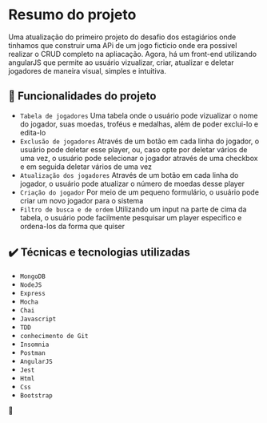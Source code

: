 # Resumo do projeto
Uma atualização do primeiro projeto do desafio dos estagiários onde tinhamos que construir uma APi de um jogo ficticio onde era possivel realizar o CRUD completo na apliacação. Agora, há um front-end utilizando angularJS que permite ao usuário vizualizar, criar, atualizar e deletar jogadores de maneira visual, simples e intuitiva.


## 🔨 Funcionalidades do projeto

- `Tabela de jogadores` Uma tabela onde o usuário pode vizualizar o nome do jogador, suas moedas, troféus e medalhas, além de poder exclui-lo e edita-lo
- `Exclusão de jogadores` Através de um botão em cada linha do jogador, o usuário pode deletar esse player, ou, caso opte por deletar vários de uma vez, o usuário pode selecionar o jogador através de uma checkbox e em seguida deletar vários de uma vez
- `Atualização dos jogadores` Através de um botão em cada linha do jogador, o usuário pode atualizar o número de moedas desse player
- `Criação do jogador` Por meio de um pequeno formulário, o usuário pode criar um novo jogador para o sistema
- `Filtro de busca e de ordem` Utilizando um input na parte de cima da tabela, o usuário pode facilmente pesquisar um player especifico e ordena-los da forma que quiser


## ✔️ Técnicas e tecnologias utilizadas

- ``MongoDB``
- ``NodeJS``
- ``Express``
- ``Mocha``
- ``Chai``
- ``Javascript``
- ``TDD``
- ``conhecimento de Git``
- ``Insomnia``
- ``Postman``
- ``AngularJS``
- ``Jest``
- ``Html``
- ``Css``
- ``Bootstrap``

:hamster:
